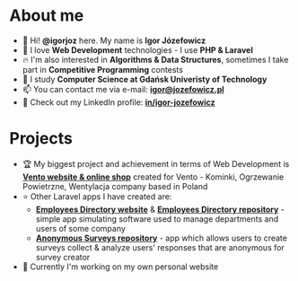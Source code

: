 # About me
- 👋 Hi! **@igorjoz** here. My name is **Igor Józefowicz**
- 👀 I love **Web Development** technologies - I use **PHP & Laravel**
- 🔥 I'm also interested in **Algorithms & Data Structures**, sometimes I take part in **Competitive Programming** contests
- 🌱 I study **Computer Science at Gdańsk Univeristy of Technology**
- 📫 You can contact me via e-mail: **igor@jozefowicz.pl**
- 🔗 Check out my LinkedIn profile: [**in/igor-jozefowicz**](https://www.linkedin.com/in/igor-jozefowicz/)

# Projects
- 🏆 My biggest project and achievement in terms of Web Development is [**Vento website & online shop**](https://www.e-kominki.com/) created for Vento - Kominki, Ogrzewanie Powietrzne, Wentylacja company based in Poland
- ⭐ Other Laravel apps I have created are:
  - [**Employees Directory website**](https://igorjoz.com/) & [**Employees Directory repository**](https://github.com/igorjoz/employees_directory) - simple app simulating software used to manage departments and users of some company
  - [**Anonymous Surveys repository**](https://github.com/igorjoz/anon-surv) - app which allows users to create surveys collect & analyze users' responses that are anonymous for survey creator
- 🎯 Currently I'm working on my own personal website

<!---
igorjoz/igorjoz is a ✨ special ✨ repository because its `README.md` (this file) appears on your GitHub profile.
You can click the Preview link to take a look at your changes.
👏🤝🤝✨🎉🎆🎇🎯📌📍⛳
🥇🥈🥉🏅🎖️🏆🪄♥️📣🔔⭐🌟⚡🔥💫💥💯‼️❗
☑️🔳⬛
💽
--->
